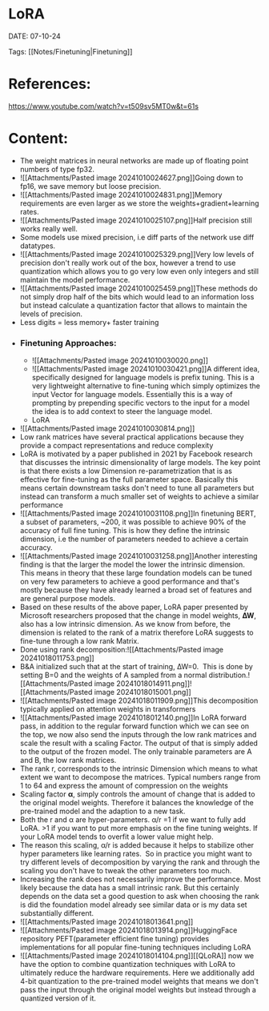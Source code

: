 
# LoRA


DATE:  07-10-24


Tags: [[Notes/Finetuning|Finetuning]]

# References:
https://www.youtube.com/watch?v=t509sv5MT0w&t=61s



# Content:
- The weight matrices in neural networks are made up of floating point numbers of type fp32.
- ![[Attachments/Pasted image 20241010024627.png]]Going down to fp16, we save memory but loose precision.
- ![[Attachments/Pasted image 20241010024831.png]]Memory requirements are even larger as we store the weights+gradient+learning rates.
- ![[Attachments/Pasted image 20241010025107.png]]Half precision still works really well. 
- Some models use mixed precision, i.e diff parts of the network use diff datatypes.
- ![[Attachments/Pasted image 20241010025329.png]]Very low levels of precision don't really work out of the box, however a trend to use quantization which allows you to go very low even only integers and still maintain the model performance.
- ![[Attachments/Pasted image 20241010025459.png]]These methods do not simply drop half of the bits which would lead to an information loss but instead calculate a quantization factor that allows to maintain the levels of precision.
- Less digits = less memory+ faster training
- ### Finetuning Approaches:
	- ![[Attachments/Pasted image 20241010030020.png]]
	- ![[Attachments/Pasted image 20241010030421.png]]A different idea, specifically designed for language models is prefix tuning. This is a very lightweight alternative to fine-tuning which simply optimizes the input Vector for language models. Essentially this is a way of prompting by prepending specific vectors to the input for a model the idea is to add context to steer the language model.
	- LoRA
- ![[Attachments/Pasted image 20241010030814.png]]
- Low rank matrices have several practical applications because they provide a compact representations and reduce complexity
- LoRA is motivated by a paper published in 2021 by Facebook research that discusses the intrinsic dimensionality of large models. The key point is that there exists a low Dimension re-parametrization that is as effective for fine-tuning as the full parameter space. Basically this means certain downstream tasks don't need to tune all parameters but instead can transform a much smaller set of weights to achieve a similar performance
- ![[Attachments/Pasted image 20241010031108.png]]In finetuning BERT, a subset of parameters, ~200, it was possible to achieve 90% of the accuracy of full fine tuning. This is how they define the intrinsic dimension, i.e the number of parameters needed to achieve a certain accuracy.
- ![[Attachments/Pasted image 20241010031258.png]]Another interesting finding is that the larger the model the lower the intrinsic dimension. This means in theory that these large foundation models can be tuned on very few parameters to achieve a good performance and that's mostly because they have already learned a broad set of features and are general purpose models.
- Based on these results of the above paper, LoRA paper presented by Microsoft researchers proposed that the change in model weights, **∆W**, also has a low intrinsic dimension. As we know from before, the dimension is related to the rank of a matrix therefore LoRA suggests to fine-tune through a low rank Matrix.
- Done using rank decomposition:![[Attachments/Pasted image 20241018011753.png]]
- B&A initialized such that at the start of training, ∆W=0.  This is done by setting B=0 and the weights of A sampled from a normal distribution.![[Attachments/Pasted image 20241018014911.png]]![[Attachments/Pasted image 20241018015001.png]]
- ![[Attachments/Pasted image 20241018011909.png]]This decomposition typically applied on attention weights in transformers
- ![[Attachments/Pasted image 20241018012140.png]]In LoRA forward pass, in addition to the regular forward function which we can see on the top, we now also send the inputs through the low rank matrices and scale the result with a scaling Factor. The output of that is simply added to the output of the frozen model. The only trainable parameters are A and B, the low rank matrices.
- The rank r, corresponds to the intrinsic Dimension which means to what extent we want to decompose the matrices. Typical numbers range from 1 to 64 and express the amount of compression on the weights
- Scaling factor **α**, simply controls the amount of change that is added to the original model weights. Therefore it balances the knowledge of the pre-trained model and the adaption to a new task.
- Both the r and α are hyper-parameters. α/r =1 if we want to fully add LoRA. >1 if you want to put more emphasis on the fine tuning weights. If your LoRA model tends to overfit a lower value might help. 
- The reason this scaling, α/r is added because it helps to stabilize other hyper parameters like learning rates.  So in practice you might want to try different levels of decomposition by varying the rank and through the scaling you don't have to tweak the other parameters too much. 
- Increasing the rank does not necessarily improve the performance. Most likely because the data has a small intrinsic rank. But this certainly depends on the data set a good question to ask when choosing the rank is did the foundation model already see similar data or is my data set substantially different.
- ![[Attachments/Pasted image 20241018013641.png]]
- ![[Attachments/Pasted image 20241018013914.png]]HuggingFace repository PEFT(parameter efficient fine tuning) provides implementations for all popular fine-tuning techniques including LoRA
- ![[Attachments/Pasted image 20241018014104.png]][[QLoRA]] now we have the option to combine quantization techniques with LoRA to ultimately reduce the hardware requirements. Here we additionally add 4-bit quantization to the pre-trained model weights that means we don't pass the input through the original model weights but instead through a quantized version of it.




